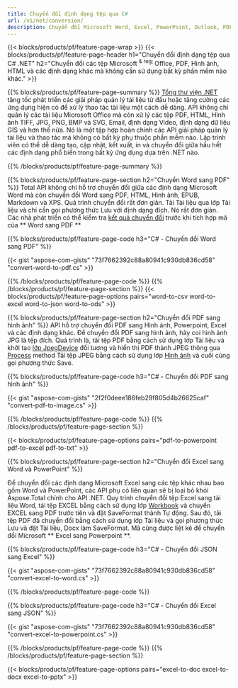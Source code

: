 ```yaml
---
title: Chuyển đổi định dạng tệp qua C# 
url: /vi/net/conversion/
description: Chuyển đổi Microsoft Word, Excel, PowerPoint, Outlook, PDF, HTML, Hình ảnh 3D, Sơ đồ, Định dạng Video và nhiều tệp phổ biến khác chỉ với vài dòng mã C#.
---
```


{{< blocks/products/pf/feature-page-wrap >}}
{{< blocks/products/pf/feature-page-header h1="Chuyển đổi định dạng tệp qua C# .NET" h2="Chuyển đổi các tệp Microsoft <sup> & reg; </sup> Office, PDF, Hình ảnh, HTML và các định dạng khác mà không cần sử dụng bất kỳ phần mềm nào khác." >}}

{{% blocks/products/pf/feature-page-summary %}}
[Tổng thư viện .NET](https://products.aspose.com/total/net/) tăng tốc phát triển các giải pháp quản lý tài liệu từ đầu hoặc tăng cường các ứng dụng hiện có để xử lý thao tác tài liệu một cách dễ dàng. API không chỉ quản lý các tài liệu Microsoft Office mà còn xử lý các tệp PDF, HTML, Hình ảnh TIFF, JPG, PNG, BMP và SVG, Email, định dạng Video, định dạng dữ liệu GIS và hơn thế nữa. Nó là một tập hợp hoàn chỉnh các API giải pháp quản lý tài liệu và thao tác mà không có bất kỳ phụ thuộc phần mềm nào. Lập trình viên có thể dễ dàng tạo, cập nhật, kết xuất, in và chuyển đổi giữa hầu hết các định dạng phổ biến trong bất kỳ ứng dụng dựa trên .NET nào.

{{% /blocks/products/pf/feature-page-summary  %}}

{{% blocks/products/pf/feature-page-section  h2="Chuyển Word sang PDF" %}}
Total API không chỉ hỗ trợ chuyển đổi giữa các định dạng Microsoft Word mà còn chuyển đổi Word sang PDF, HTML, Hình ảnh, EPUB, Markdown và XPS. Quá trình chuyển đổi rất đơn giản. Tải Tài liệu qua lớp Tài liệu và chỉ cần gọi phương thức Lưu với định dạng đích. Nó rất đơn giản. Các nhà phát triển có thể kiểm tra [kết quả chuyển đổi](https://products.aspose.com/words/net/conversion/word-to-pdf/) trước khi tích hợp mã của ** Word sang PDF **


{{% blocks/products/pf/feature-page-code h3="C# - Chuyển đổi Word sang PDF" %}}

{{< gist "aspose-com-gists" "73f7662392c88a80941c930db836cd58" "convert-word-to-pdf.cs" >}}

{{% /blocks/products/pf/feature-page-code  %}}
{{% /blocks/products/pf/feature-page-section %}}
{{< blocks/products/pf/feature-page-options pairs="word-to-csv word-to-excel word-to-json word-to-ods" >}}


{{% blocks/products/pf/feature-page-section  h2="Chuyển đổi PDF sang hình ảnh" %}}
API hỗ trợ chuyển đổi PDF sang Hình ảnh, Powerpoint, Excel và các định dạng khác. Để chuyển đổi PDF sang hình ảnh, hãy coi hình ảnh JPG là tệp đích. Quá trình là, tải tệp PDF bằng cách sử dụng lớp Tài liệu và khởi tạo [lớp JpegDevice](https://apireference.aspose.com/pdf/net/aspose.pdf.devices/jpegdevice) đối tượng và hiển thị PDF thành JPEG thông qua [Process](https://apireference.aspose.com/pdf/net/aspose.pdf.devices.pagedevice/process/methods/1) method
Tải tệp JPEG bằng cách sử dụng lớp [Hình ảnh](https://apireference.aspose.com/imaging/net/aspose.imaging/image) và cuối cùng gọi phương thức Save.

{{% blocks/products/pf/feature-page-code h3="C# - Chuyển đổi PDF sang hình ảnh" %}}

{{< gist "aspose-com-gists" "2f2f0deee186feb29f805d4b26625caf" "convert-pdf-to-image.cs" >}}


{{% /blocks/products/pf/feature-page-code  %}}
{{% /blocks/products/pf/feature-page-section %}}

{{< blocks/products/pf/feature-page-options pairs="pdf-to-powerpoint pdf-to-excel pdf-to-txt" >}}

{{% blocks/products/pf/feature-page-section  h2="Chuyển đổi Excel sang Word và PowerPoint" %}}

Để chuyển đổi các định dạng Microsoft Excel sang các tệp khác nhau bao gồm Word và PowerPoint, các API phụ có liên quan sẽ bị loại bỏ khỏi Aspose.Total chính cho API .NET. Quy trình chuyển đổi tệp Excel sang tài liệu Word, tải tệp EXCEL bằng cách sử dụng lớp [Workbook](https://apireference.aspose.com/cells/net/aspose.cells/workbook) và chuyển EXCEL sang PDF trước tiên và đặt SaveFormat thành Tự động. Sau đó, tải tệp PDF đã chuyển đổi bằng cách sử dụng lớp Tài liệu và gọi phương thức Lưu và đặt Tài liệu, Docx làm SaveFormat. Mã cũng được liệt kê để chuyển đổi Microsoft ** Excel sang Powerpoint **.

{{% blocks/products/pf/feature-page-code h3="C# - Chuyển đổi JSON sang Excel" %}}

{{< gist "aspose-com-gists" "73f7662392c88a80941c930db836cd58" "convert-excel-to-word.cs" >}}

{{% /blocks/products/pf/feature-page-code %}}

{{% blocks/products/pf/feature-page-code h3="C# - Chuyển đổi Excel sang JSON" %}}

{{< gist "aspose-com-gists" "73f7662392c88a80941c930db836cd58" "convert-excel-to-powerpoint.cs" >}}

{{% /blocks/products/pf/feature-page-code %}}
{{% /blocks/products/pf/feature-page-section %}}

{{< blocks/products/pf/feature-page-options pairs="excel-to-doc excel-to-docx excel-to-pptx" >}}